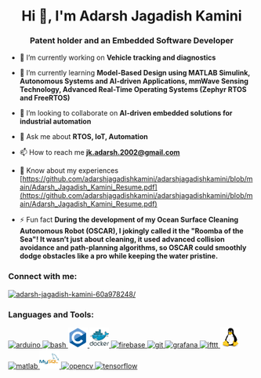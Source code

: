 <h1 align="center">Hi 👋, I'm Adarsh Jagadish Kamini</h1>
<h3 align="center">Patent holder and an Embedded Software Developer</h3>

- 🔭 I’m currently working on **Vehicle tracking and diagnostics**

- 🌱 I’m currently learning **Model-Based Design using MATLAB Simulink, Autonomous Systems and AI-driven Applications, mmWave Sensing Technology, Advanced Real-Time Operating Systems (Zephyr RTOS and FreeRTOS)**

- 👯 I’m looking to collaborate on **AI-driven embedded solutions for industrial automation**

- 💬 Ask me about **RTOS, IoT, Automation**

- 📫 How to reach me **jk.adarsh.2002@gmail.com**

- 📄 Know about my experiences [https://github.com/adarshjagadishkamini/adarshjagadishkamini/blob/main/Adarsh_Jagadish_Kamini_Resume.pdf](https://github.com/adarshjagadishkamini/adarshjagadishkamini/blob/main/Adarsh_Jagadish_Kamini_Resume.pdf)

- ⚡ Fun fact **During the development of my Ocean Surface Cleaning Autonomous Robot (OSCAR), I jokingly called it the "Roomba of the Sea"! It wasn’t just about cleaning, it used advanced collision avoidance and path-planning algorithms, so OSCAR could smoothly dodge obstacles like a pro while keeping the water pristine.**

<h3 align="left">Connect with me:</h3>
<p align="left">
<a href="https://linkedin.com/in/adarsh-jagadish-kamini-60a978248/" target="blank"><img align="center" src="https://raw.githubusercontent.com/rahuldkjain/github-profile-readme-generator/master/src/images/icons/Social/linked-in-alt.svg" alt="adarsh-jagadish-kamini-60a978248/" height="30" width="40" /></a>
</p>

<h3 align="left">Languages and Tools:</h3>
<p align="left"> <a href="https://www.arduino.cc/" target="_blank" rel="noreferrer"> <img src="https://cdn.worldvectorlogo.com/logos/arduino-1.svg" alt="arduino" width="40" height="40"/> </a> <a href="https://www.gnu.org/software/bash/" target="_blank" rel="noreferrer"> <img src="https://www.vectorlogo.zone/logos/gnu_bash/gnu_bash-icon.svg" alt="bash" width="40" height="40"/> </a> <a href="https://www.cprogramming.com/" target="_blank" rel="noreferrer"> <img src="https://raw.githubusercontent.com/devicons/devicon/master/icons/c/c-original.svg" alt="c" width="40" height="40"/> </a> <a href="https://www.docker.com/" target="_blank" rel="noreferrer"> <img src="https://raw.githubusercontent.com/devicons/devicon/master/icons/docker/docker-original-wordmark.svg" alt="docker" width="40" height="40"/> </a> <a href="https://firebase.google.com/" target="_blank" rel="noreferrer"> <img src="https://www.vectorlogo.zone/logos/firebase/firebase-icon.svg" alt="firebase" width="40" height="40"/> </a> <a href="https://git-scm.com/" target="_blank" rel="noreferrer"> <img src="https://www.vectorlogo.zone/logos/git-scm/git-scm-icon.svg" alt="git" width="40" height="40"/> </a> <a href="https://grafana.com" target="_blank" rel="noreferrer"> <img src="https://www.vectorlogo.zone/logos/grafana/grafana-icon.svg" alt="grafana" width="40" height="40"/> </a> <a href="https://ifttt.com/" target="_blank" rel="noreferrer"> <img src="https://www.vectorlogo.zone/logos/ifttt/ifttt-ar21.svg" alt="ifttt" width="40" height="40"/> </a> <a href="https://www.linux.org/" target="_blank" rel="noreferrer"> <img src="https://raw.githubusercontent.com/devicons/devicon/master/icons/linux/linux-original.svg" alt="linux" width="40" height="40"/> </a> <a href="https://www.mathworks.com/" target="_blank" rel="noreferrer"> <img src="https://upload.wikimedia.org/wikipedia/commons/2/21/Matlab_Logo.png" alt="matlab" width="40" height="40"/> </a> <a href="https://www.mysql.com/" target="_blank" rel="noreferrer"> <img src="https://raw.githubusercontent.com/devicons/devicon/master/icons/mysql/mysql-original-wordmark.svg" alt="mysql" width="40" height="40"/> </a> <a href="https://opencv.org/" target="_blank" rel="noreferrer"> <img src="https://www.vectorlogo.zone/logos/opencv/opencv-icon.svg" alt="opencv" width="40" height="40"/> </a> <a href="https://www.tensorflow.org" target="_blank" rel="noreferrer"> <img src="https://www.vectorlogo.zone/logos/tensorflow/tensorflow-icon.svg" alt="tensorflow" width="40" height="40"/> </a> </p>

